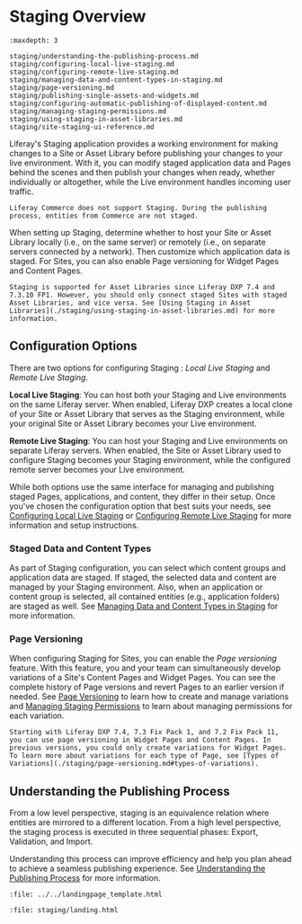 # Staging Overview

```{toctree}
:maxdepth: 3

staging/understanding-the-publishing-process.md
staging/configuring-local-live-staging.md
staging/configuring-remote-live-staging.md
staging/managing-data-and-content-types-in-staging.md
staging/page-versioning.md
staging/publishing-single-assets-and-widgets.md
staging/configuring-automatic-publishing-of-displayed-content.md
staging/managing-staging-permissions.md
staging/using-staging-in-asset-libraries.md
staging/site-staging-ui-reference.md
```

Liferay's Staging application provides a working environment for making changes to a Site or Asset Library before publishing your changes to your live environment. With it, you can modify staged application data and Pages behind the scenes and then publish your changes when ready, whether individually or altogether, while the Live environment handles incoming user traffic.

```{important}
Liferay Commerce does not support Staging. During the publishing process, entities from Commerce are not staged. 
```

When setting up Staging, determine whether to host your Site or Asset Library locally (i.e., on the same server) or remotely (i.e., on separate servers connected by a network). Then customize which application data is staged. For Sites, you can also enable Page versioning for Widget Pages and Content Pages.

```{important}
Staging is supported for Asset Libraries since Liferay DXP 7.4 and 7.3.10 FP1. However, you should only connect staged Sites with staged Asset Libraries, and vice versa. See [Using Staging in Asset Libraries](./staging/using-staging-in-asset-libraries.md) for more information.
```

## Configuration Options

There are two options for configuring Staging : *Local Live Staging* and *Remote Live Staging*.

**Local Live Staging**: You can host both your Staging and Live environments on the same Liferay server. When enabled, Liferay DXP creates a local clone of your Site or Asset Library that serves as the Staging environment, while your original Site or Asset Library becomes your Live environment.

**Remote Live Staging**: You can host your Staging and Live environments on separate Liferay servers. When enabled, the Site or Asset Library used to configure Staging becomes your Staging environment, while the configured remote server becomes your Live environment.

While both options use the same interface for managing and publishing staged Pages, applications, and content, they differ in their setup. Once you've chosen the configuration option that best suits your needs, see [Configuring Local Live Staging](./staging/configuring-local-live-staging.md) or [Configuring Remote Live Staging](./staging/configuring-remote-live-staging.md) for more information and setup instructions.

### Staged Data and Content Types

As part of Staging configuration, you can select which content groups and application data are staged. If staged, the selected data and content are managed by your Staging environment. Also, when an application or content group is selected, all contained entities (e.g., application folders) are staged as well. See [Managing Data and Content Types in Staging](./staging/managing-data-and-content-types-in-staging.md) for more information.

### Page Versioning

When configuring Staging for Sites, you can enable the *Page versioning* feature. With this feature, you and your team can simultaneously develop variations of a Site's Content Pages and Widget Pages. You can see the complete history of Page versions and revert Pages to an earlier version if needed. See [Page Versioning](./staging/page-versioning.md) to learn how to create and manage variations and [Managing Staging Permissions](./staging/managing-staging-permissions.md) to learn about managing permissions for each variation.

```{note}
Starting with Liferay DXP 7.4, 7.3 Fix Pack 1, and 7.2 Fix Pack 11, you can use page versioning in Widget Pages and Content Pages. In previous versions, you could only create variations for Widget Pages. To learn more about variations for each type of Page, see [Types of Variations](./staging/page-versioning.md#types-of-variations).
```

## Understanding the Publishing Process

From a low level perspective, staging is an equivalence relation where entities are mirrored to a different location. From a high level perspective, the staging process is executed in three sequential phases: Export, Validation, and Import.

Understanding this process can improve efficiency and help you plan ahead to achieve a seamless publishing experience. See [Understanding the Publishing Process](./staging/understanding-the-publishing-process.md) for more information.

```{raw} html
:file: ../../landingpage_template.html
```

```{raw} html
:file: staging/landing.html
```
